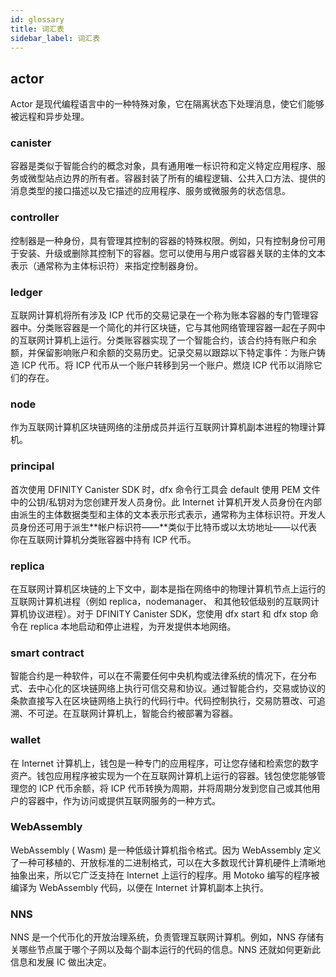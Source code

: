 ```yaml
---
id: glossary
title: 词汇表
sidebar_label: 词汇表
---
```


## actor

Actor 是现代编程语言中的一种特殊对象，它在隔离状态下处理消息，使它们能够被远程和异步处理。

### canister

容器是类似于智能合约的概念对象，具有通用唯一标识符和定义特定应用程序、服务或微型站点边界的所有者。容器封装了所有的编程逻辑、公共入口方法、提供的消息类型的接口描述以及它描述的应用程序、服务或微服务的状态信息。

### controller

控制器是一种身份，具有管理其控制的容器的特殊权限。例如，只有控制身份可用于安装、升级或删除其控制下的容器。您可以使用与用户或容器关联的主体的文本表示（通常称为主体标识符）来指定控制器身份。

### ledger

互联网计算机将所有涉及 ICP 代币的交易记录在一个称为账本容器的专门管理容器中。分类账容器是一个简化的并行区块链，它与其他网络管理容器一起在子网中的互联网计算机上运行。分类账容器实现了一个智能合约，该合约持有账户和余额，并保留影响账户和余额的交易历史。记录交易以跟踪以下特定事件：为账户铸造 ICP 代币。将 ICP 代币从一个账户转移到另一个账户。燃烧 ICP 代币以消除它们的存在。

### node

作为互联网计算机区块链网络的注册成员并运行互联网计算机副本进程的物理计算机。

### principal

首次使用 DFINITY Canister SDK 时，dfx 命令行工具会 default 使用 PEM 文件中的公钥/私钥对为您创建开发人员身份。此 Internet 计算机开发人员身份在内部由派生的主体数据类型和主体的文本表示形式表示，通常称为主体标识符。开发人员身份还可用于派生**帐户标识符——**类似于比特币或以太坊地址——以代表你在互联网计算机分类账容器中持有 ICP 代币。

### replica

在互联网计算机区块链的上下文中，副本是指在网络中的物理计算机节点上运行的互联网计算机进程（例如 replica，nodemanager、 和其他较低级别的互联网计算机协议进程）。对于 DFINITY Canister SDK，您使用 dfx start 和 dfx stop 命令在 replica 本地启动和停止进程，为开发提供本地网络。

### smart contract

智能合约是一种软件，可以在不需要任何中央机构或法律系统的情况下，在分布式、去中心化的区块链网络上执行可信交易和协议。通过智能合约，交易或协议的条款直接写入在区块链网络上执行的代码行中。代码控制执行，交易防篡改、可追溯、不可逆。在互联网计算机上，智能合约被部署为容器。

### wallet

在 Internet 计算机上，钱包是一种专门的应用程序，可让您存储和检索您的数字资产。钱包应用程序被实现为一个在互联网计算机上运行的容器。钱包使您能够管理您的 ICP 代币余额，将 ICP 代币转换为周期，并将周期分发到您自己或其他用户的容器中，作为访问或提供互联网服务的一种方式。

### WebAssembly

WebAssembly ( Wasm) 是一种低级计算机指令格式。因为 WebAssembly 定义了一种可移植的、开放标准的二进制格式，可以在大多数现代计算机硬件上清晰地抽象出来，所以它广泛支持在 Internet 上运行的程序。用 Motoko 编写的程序被编译为 WebAssembly 代码，以便在 Internet 计算机副本上执行。

### NNS

NNS 是一个代币化的开放治理系统，负责管理互联网计算机。例如，NNS 存储有关哪些节点属于哪个子网以及每个副本运行的代码的信息。NNS 还就如何更新此信息和发展 IC 做出决定。
